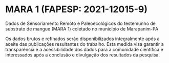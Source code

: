 # MARA 1 (FAPESP: 2021-12015-9)
Dados de Sensoriamento Remoto e Paleoecológicos do testemunho de substrato de mangue (MARA 1) coletado no município de Marapanim-PA

Os dados brutos e refinados serão disponibilizados integralmente após a aceite das publicações resultantes do trabalho. 
Esta medida visa garantir a transparência e a acessibilidade dos dados para a comunidade científica e interessados após a conclusão e divulgação dos resultados da pesquisa.
